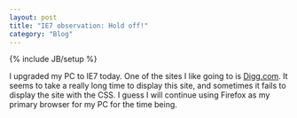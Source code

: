 ```yaml
---
layout: post
title: "IE7 observation: Hold off!"
category: "Blog"
---
```

{% include JB/setup %}

I upgraded my PC to IE7 today. One of the sites I like going to is [Digg.com](http://www.digg.com). It seems to take a really long time to display this site, and sometimes it fails to display the site with the CSS. I guess I will continue using Firefox as my primary browser for my PC for the time being.